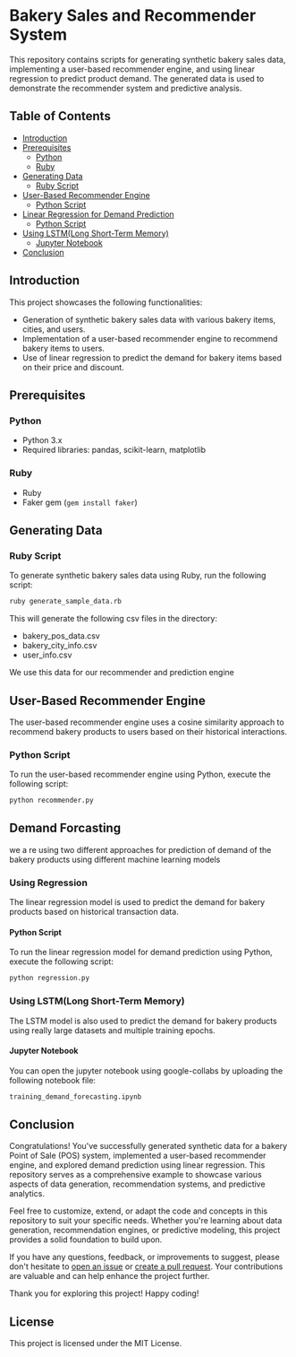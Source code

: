 # Bakery Sales and Recommender System

This repository contains scripts for generating synthetic bakery sales data, implementing a user-based recommender engine, and using linear regression to predict product demand. The generated data is used to demonstrate the recommender system and predictive analysis.

## Table of Contents

- [Introduction](#introduction)
- [Prerequisites](#prerequisites)
  - [Python](#python)
  - [Ruby](#ruby)
- [Generating Data](#generating-data)
  - [Ruby Script](#ruby-script)
- [User-Based Recommender Engine](#user-based-recommender-engine)
  - [Python Script](#python-script)
- [Linear Regression for Demand Prediction](#linear-regression-for-demand-prediction)
  - [Python Script](#python-script-1)
- [Using LSTM(Long Short-Term Memory) ](#using-LSTM)
  - [Jupyter Notebook](#jupyter-notebook)
- [Conclusion](#conclusion)

## Introduction

This project showcases the following functionalities:
- Generation of synthetic bakery sales data with various bakery items, cities, and users.
- Implementation of a user-based recommender engine to recommend bakery items to users.
- Use of linear regression to predict the demand for bakery items based on their price and discount.

## Prerequisites

### Python

- Python 3.x
- Required libraries: pandas, scikit-learn, matplotlib

### Ruby

- Ruby
- Faker gem (`gem install faker`)


## Generating Data

### Ruby Script

To generate synthetic bakery sales data using Ruby, run the following script:

```bash
ruby generate_sample_data.rb
```

This will generate the following csv files in the directory:
- bakery_pos_data.csv
- bakery_city_info.csv
- user_info.csv

We use this data for our recommender and prediction engine

## User-Based Recommender Engine

The user-based recommender engine uses a cosine similarity approach to recommend bakery products to users based on their historical interactions.

### Python Script

To run the user-based recommender engine using Python, execute the following script:

```bash
python recommender.py
```

## Demand Forcasting

we a re using two different approaches for prediction of demand of the bakery products using different machine learning models

### Using Regression

The linear regression model is used to predict the demand for bakery products based on historical transaction data.

#### Python Script

To run the linear regression model for demand prediction using Python, execute the following script:

```bash
python regression.py
```

### Using LSTM(Long Short-Term Memory)

The LSTM model is also used to predict the demand for bakery products using really large datasets and multiple training epochs.

#### Jupyter Notebook

You can open the jupyter notebook using google-collabs by uploading the following notebook file:

```bash
training_demand_forecasting.ipynb
```

## Conclusion

Congratulations! You've successfully generated synthetic data for a bakery Point of Sale (POS) system, implemented a user-based recommender engine, and explored demand prediction using linear regression. This repository serves as a comprehensive example to showcase various aspects of data generation, recommendation systems, and predictive analytics.

Feel free to customize, extend, or adapt the code and concepts in this repository to suit your specific needs. Whether you're learning about data generation, recommendation engines, or predictive modeling, this project provides a solid foundation to build upon.

If you have any questions, feedback, or improvements to suggest, please don't hesitate to [open an issue](https://github.com/jyojith/baeko/issues) or [create a pull request](https://github.com/jyojith/baeko/pulls). Your contributions are valuable and can help enhance the project further.

Thank you for exploring this project! Happy coding!

## License

This project is licensed under the MIT License.

